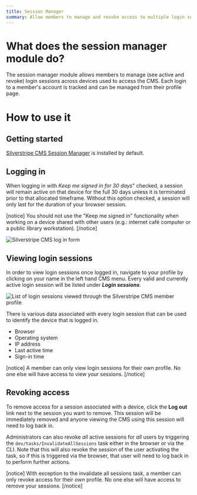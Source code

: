 ```yaml
---
title: Session Manager
summary: Allow members to manage and revoke access to multiple login sessions across devices.
---
```


# What does the session manager module do?

The session manager module allows members to manage (see active and revoke) login sessions across devices used to access the CMS. Each login to a member's account is tracked and can be managed from their profile page.

# How to use it

## Getting started

[Silverstripe CMS Session Manager](https://addons.silverstripe.org/add-ons/silverstripe/session-manager) is installed by default.

## Logging in

When logging in with *_Keep me signed in for 30 days_*" checked, a session will remain active on that device for the full 30 days unless it is terminated prior to that allocated timeframe. Without this option checked, a session will only last for the duration of your browser session.

[notice]
You should not use the "Keep me signed in" functionality when working on a device shared with other users (e.g.: internet café computer or a public library workstation).
[/notice]

![Silverstripe CMS log in form](../_images/session-manager-logging-in.png)

## Viewing login sessions

In order to view login sessions once logged in, navigate to your profile by clicking on your name in the left hand CMS menu. Every valid and currently active login session will be listed under ***Login sessions***.

![List of login sessions viewed through the Silverstripe CMS member profile](../_images/session-manager-viewing-login-sessions.png)

There is various data associated with every login session that can be used to identify the device that is logged in.

* Browser
* Operating system
* IP address
* Last active time
* Sign-in time

[notice]
A member can only view login sessions for their own profile. No one else will have access to view your sessions.
[/notice]

## Revoking access

To remove access for a session associated with a device, click the **Log out** link next to the session you want to remove. This session will be immediately removed and anyone viewing the CMS using this session will need to log back in.

Administrators can also revoke _all_ active sessions for _all_ users by triggering the `dev/tasks/InvalidateAllSessions` task either in the browser or via the CLI. Note that this will also revoke the session of the user activating the task, so if this is triggered via the browser, that user will need to log back in to perform further actions.

[notice]
With exception to the invalidate all sessions task, a member can only revoke access for their _own_ profile. No one else will have access to remove your sessions.
[/notice]
